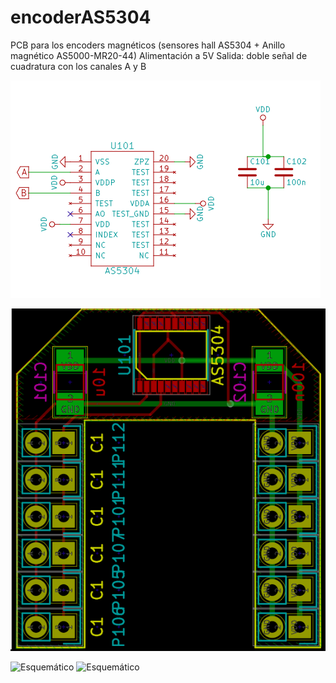 # encoderAS5304
PCB para los encoders magnéticos (sensores hall AS5304 + Anillo magnético AS5000-MR20-44)
Alimentación a 5V
Salida: doble señal de cuadratura con los canales A y B

![Esquemático](img/eschematic.png "Esquemático")

![Esquemático](img/pcb.png "PCB")

![Esquemático](img/board3D-t.png "Placa 3D (TOP)")
![Esquemático](img/board3D-b.png "Placa 3D (BACK)")
